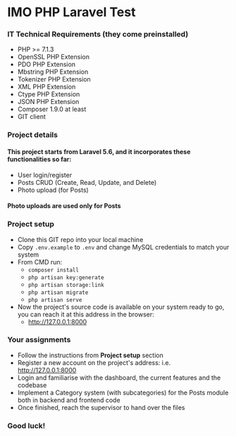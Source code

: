 # IMO PHP Laravel Test

### IT Technical Requirements (they come preinstalled)
* PHP >= 7.1.3
* OpenSSL PHP Extension
* PDO PHP Extension
* Mbstring PHP Extension
* Tokenizer PHP Extension
* XML PHP Extension
* Ctype PHP Extension
* JSON PHP Extension
* Composer 1.9.0 at least
* GIT client

### Project details
#### This project starts from Laravel 5.6, and it incorporates these functionalities so far:
* User login/register
* Posts CRUD (Create, Read, Update, and Delete)
* Photo upload (for Posts)
#### Photo uploads are used only for Posts

### Project setup 
* Clone this GIT repo into your local machine
* Copy `.env.example` to `.env` and change MySQL credentials to match your system
* From CMD run:
  * `composer install`
  * `php artisan key:generate`
  * `php artisan storage:link`
  * `php artisan migrate`
  * `php artisan serve`
* Now the project's source code is available on your system ready to go, you can reach it at this address in the browser:
  * http://127.0.0.1:8000

### Your assignments
* Follow the instructions from **Project setup** section
* Register a new account on the project's address: i.e. http://127.0.0.1:8000
* Login and familiarise with the dashboard, the current features and the codebase
* Implement a Category system (with subcategories) for the Posts module both in backend and frontend code
* Once finished, reach the supervisor to hand over the files

### Good luck!


